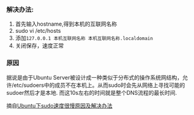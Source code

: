 ### 解决办法:
1. 首先输入hostname,得到本机的互联网名称
2. sudo vi /etc/hosts
3. 添加`127.0.0.1 本机互联网名称 本机互联网名称.localdomain`
4. 关闭保存，速度正常

### 原因
据说是由于Ubuntu Server被设计成一种类似于分布式的操作系统网结构，允许/etc/sudoers中的成员不在本机上。从而sudo时会先从网络上寻找可能的sudoer然后才是本地. 而这10s左右的时间就是整个DNS流程的最长时间.


摘自[Ubuntu下sudo速度很慢原因及解决办法](https://blog.csdn.net/Kiritow/article/details/80687036)